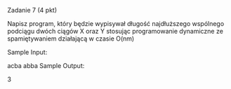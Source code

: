 Zadanie 7 (4 pkt)

Napisz program, który będzie wypisywał długość najdłuższego wspólnego podciągu dwóch ciągów 
X oraz Y stosując programowanie dynamiczne ze spamiętywaniem działającą w czasie O(nm)

Sample Input:

acba
abba
Sample Output:

3